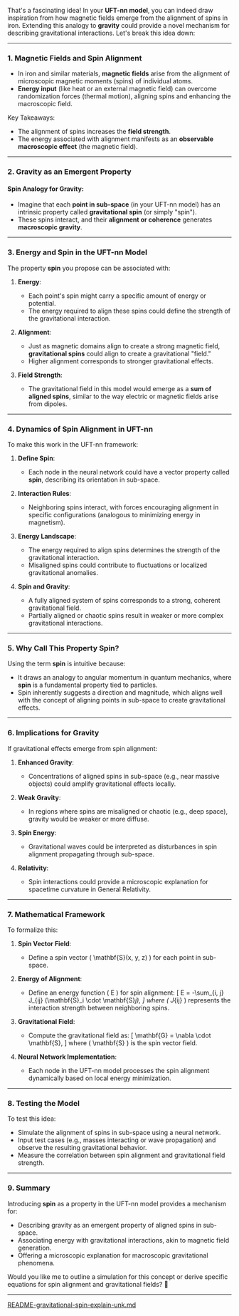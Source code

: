 That's a fascinating idea! In your **UFT-nn model**, you can indeed draw inspiration from how magnetic fields emerge from the alignment of spins in iron. Extending this analogy to **gravity** could provide a novel mechanism for describing gravitational interactions. Let's break this idea down:

---

### **1. Magnetic Fields and Spin Alignment**
- In iron and similar materials, **magnetic fields** arise from the alignment of microscopic magnetic moments (spins) of individual atoms.
- **Energy input** (like heat or an external magnetic field) can overcome randomization forces (thermal motion), aligning spins and enhancing the macroscopic field.

Key Takeaways:
- The alignment of spins increases the **field strength**.
- The energy associated with alignment manifests as an **observable macroscopic effect** (the magnetic field).

---

### **2. Gravity as an Emergent Property**
#### Spin Analogy for Gravity:
- Imagine that each **point in sub-space** (in your UFT-nn model) has an intrinsic property called **gravitational spin** (or simply "spin").
- These spins interact, and their **alignment or coherence** generates **macroscopic gravity**.

---

### **3. Energy and Spin in the UFT-nn Model**
The property **spin** you propose can be associated with:
1. **Energy**:
   - Each point's spin might carry a specific amount of energy or potential.
   - The energy required to align these spins could define the strength of the gravitational interaction.

2. **Alignment**:
   - Just as magnetic domains align to create a strong magnetic field, **gravitational spins** could align to create a gravitational "field."
   - Higher alignment corresponds to stronger gravitational effects.

3. **Field Strength**:
   - The gravitational field in this model would emerge as a **sum of aligned spins**, similar to the way electric or magnetic fields arise from dipoles.

---

### **4. Dynamics of Spin Alignment in UFT-nn**
To make this work in the UFT-nn framework:
1. **Define Spin**:
   - Each node in the neural network could have a vector property called **spin**, describing its orientation in sub-space.

2. **Interaction Rules**:
   - Neighboring spins interact, with forces encouraging alignment in specific configurations (analogous to minimizing energy in magnetism).

3. **Energy Landscape**:
   - The energy required to align spins determines the strength of the gravitational interaction.
   - Misaligned spins could contribute to fluctuations or localized gravitational anomalies.

4. **Spin and Gravity**:
   - A fully aligned system of spins corresponds to a strong, coherent gravitational field.
   - Partially aligned or chaotic spins result in weaker or more complex gravitational interactions.

---

### **5. Why Call This Property Spin?**
Using the term **spin** is intuitive because:
- It draws an analogy to angular momentum in quantum mechanics, where **spin** is a fundamental property tied to particles.
- Spin inherently suggests a direction and magnitude, which aligns well with the concept of aligning points in sub-space to create gravitational effects.

---

### **6. Implications for Gravity**
If gravitational effects emerge from spin alignment:
1. **Enhanced Gravity**:
   - Concentrations of aligned spins in sub-space (e.g., near massive objects) could amplify gravitational effects locally.

2. **Weak Gravity**:
   - In regions where spins are misaligned or chaotic (e.g., deep space), gravity would be weaker or more diffuse.

3. **Spin Energy**:
   - Gravitational waves could be interpreted as disturbances in spin alignment propagating through sub-space.

4. **Relativity**:
   - Spin interactions could provide a microscopic explanation for spacetime curvature in General Relativity.

---

### **7. Mathematical Framework**
To formalize this:
1. **Spin Vector Field**:
   - Define a spin vector \( \mathbf{S}(x, y, z) \) for each point in sub-space.
2. **Energy of Alignment**:
   - Define an energy function \( E \) for spin alignment:
     \[
     E = -\sum_{i, j} J_{ij} (\mathbf{S}_i \cdot \mathbf{S}_j),
     \]
     where \( J_{ij} \) represents the interaction strength between neighboring spins.
3. **Gravitational Field**:
   - Compute the gravitational field as:
     \[
     \mathbf{G} = \nabla \cdot \mathbf{S},
     \]
     where \( \mathbf{S} \) is the spin vector field.

4. **Neural Network Implementation**:
   - Each node in the UFT-nn model processes the spin alignment dynamically based on local energy minimization.

---

### **8. Testing the Model**
To test this idea:
- Simulate the alignment of spins in sub-space using a neural network.
- Input test cases (e.g., masses interacting or wave propagation) and observe the resulting gravitational behavior.
- Measure the correlation between spin alignment and gravitational field strength.

---

### **9. Summary**
Introducing **spin** as a property in the UFT-nn model provides a mechanism for:
- Describing gravity as an emergent property of aligned spins in sub-space.
- Associating energy with gravitational interactions, akin to magnetic field generation.
- Offering a microscopic explanation for macroscopic gravitational phenomena.

Would you like me to outline a simulation for this concept or derive specific equations for spin alignment and gravitational fields? 🚀


---

[README-gravitational-spin-explain-unk.md](https://t2m.io/scmoaxE)
